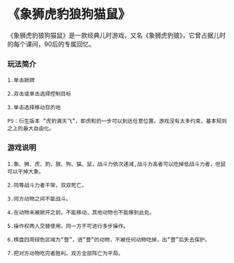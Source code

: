# 《象狮虎豹狼狗猫鼠》
《象狮虎豹狼狗猫鼠》是一款经典儿时游戏，又名《象狮虎豹狼》，它曾占据儿时的每个课间，90后的专属回忆。
### 玩法简介
```
1.单击掀牌

2.双击或单击选择控制目标

3.单击选择移动目的地

PS：衍生版本 “虎豹满天飞”，即虎和豹一步可以到达任意位置。游戏没有太多约束，基本规则之上的最大自由化。
```
### 游戏说明
```
1.象、狮、虎、豹、狼、狗、猫、鼠，战斗力依次递减,战斗力高者可以吃掉低战斗力者，但鼠可以干掉大象。

2.同等战斗力者干架，双双死亡。

3.同方动物之间不能战斗。

4.在动物未被掀开之前，不能移动，其他动物也不能移到此处。

5.操作权两人交替使用，同一方不可进行多步操作。

6.棋盘四周绿色区域为“营”，进“营”的动物，不被任何动物吃掉，出“营”后失去保护。

7.把对方动物吃完者胜利。双方全部阵亡为平局。

```